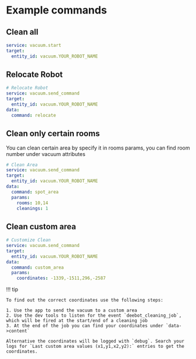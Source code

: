 # Example commands

## Clean all

```yaml
service: vacuum.start
target:
  entity_id: vacuum.YOUR_ROBOT_NAME
```

## Relocate Robot

```yaml
# Relocate Robot
service: vacuum.send_command
target:
  entity_id: vacuum.YOUR_ROBOT_NAME
data:
  command: relocate
```

## Clean only certain rooms

You can clean certain area by specify it in rooms params, you can find room number under vacuum attributes

```yaml
# Clean Area
service: vacuum.send_command
target:
  entity_id: vacuum.YOUR_ROBOT_NAME
data:
  command: spot_area
  params:
    rooms: 10,14
    cleanings: 1
```

## Clean custom area

```yaml
# Customize Clean
service: vacuum.send_command
target:
  entity_id: vacuum.YOUR_ROBOT_NAME
data:
  command: custom_area
  params:
    coordinates: -1339,-1511,296,-2587
```

!!! tip

    To find out the correct coordinates use the following steps:

    1. Use the app to send the vacuum to a custom area
    2. Use the dev tools to listen for the event `deebot_cleaning_job`, which will be fired at the start/end of a cleaning job
    3. At the end of the job you can find your coordinates under `data->content`

    Alternative the coordinates will be logged with `debug`. Search your logs for `Last custom area values (x1,y1,x2,y2):` entries to get the coordinates.
